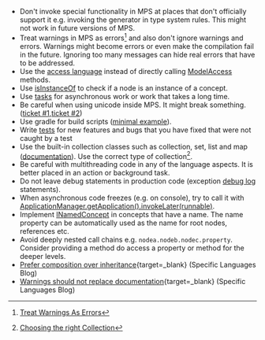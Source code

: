 - Don't invoke special functionality in MPS at places that don't officially support it e.g. invoking the generator in type system rules. This might not work in future versions of MPS.
- Treat warnings in MPS as errors[^1] and also don't ignore warnings and errors. Warnings might become errors or even make the compilation fail in the future. Ignoring too many messages can hide real errors that have to be addressed.
- Use the [access language](https://www.jetbrains.com/help/mps/smodel-language.html#accesslanguage) instead of directly calling [ModelAccess](http://127.0.0.1:63320/node?ref=8865b7a8-5271-43d3-884c-6fd1d9cfdd34%2Fjava%3Aorg.jetbrains.mps.openapi.module%28MPS.OpenAPI%2F%29%2F%7EModelAccess) methods.
- Use [isInstanceOf](http://127.0.0.1:63320/node?ref=r%3A00000000-0000-4000-0000-011c89590301%28jetbrains.mps.lang.smodel.structure%29%2F1139621453865) to check if a node is an instance of a concept.
- Use [tasks](https://www.jetbrains.com/help/mps/progress-indicators.html#asynchronoustasks) for asynchronous work or work that takes a long time.
- Be careful when using unicode inside MPS. It might break something. ([ticket #1](https://youtrack.jetbrains.com/issue/MPS-33687),[ticket #2](https://youtrack.jetbrains.com/issue/MPS-31835))
- Use gradle for build scripts ([minimal example](https://gist.github.com/coolya/46706883a6563f0d63527baed8091d75)).
- Write [tests](https://www.jetbrains.com/help/mps/testing-languages.html) for new features and bugs that you have fixed that were not caught by a test
- Use the built-in collection classes such as collection, set, list and map ([documentation](https://www.jetbrains.com/help/mps/collections-language.html)). Use the correct type of collection[^2].
- Be careful with multithreading code in any of the language aspects. It is better placed in an action or background task.
- Do not leave debug statements in production code (exception [debug log](http://127.0.0.1:63320/node?ref=r%3A00000000-0000-4000-0000-011c8959057f%28jetbrains.mps.baseLanguage.logging.structure%29%2F2034914114981261497) statements).
- When asynchronous code freezes (e.g. on console), try to call it with [ApplicationManager.getApplication().invokeLater(runnable)](http://127.0.0.1:63320/node?ref=498d89d2-c2e9-11e2-ad49-6cf049e62fe5%2Fjava%3Acom.intellij.openapi.application%28MPS.IDEA%2F%29%2F%7EApplication.invokeLater%2528java.lang.Runnable%2529).
- Implement [INamedConcept](http://127.0.0.1:63320/node?ref=r%3A00000000-0000-4000-0000-011c89590288%28jetbrains.mps.lang.core.structure%29%2F1169194658468) in concepts that have a name. The name property can be automatically used as the name for root nodes, references etc.
- Avoid deeply nested call chains e.g. `nodea.nodeb.nodec.property`. Consider providing a method do access a property or method for the deeper levels.
- [Prefer composition over inheritance](https://specificlanguages.com/posts/prefer-composition-over-inheritance/){target=_blank} (Specific Languages Blog)
- [Warnings should not replace documentation](https://specificlanguages.com/posts/2022-03/07-warnings-should-not-replace-documentation/){target=_blank} (Specific Languages Blog)

[^1]:[Treat Warnings As Errors](https://blog.submain.com/treat-warnings-errors/)
[^2]:[Choosing the right Collection](http://www.javapractices.com/topic/TopicAction.do?Id=65)